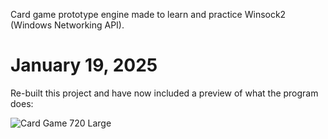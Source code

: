Card game prototype engine made to learn and practice Winsock2 (Windows Networking API).

# January 19, 2025
Re-built this project and have now included a preview of what the program does:

![Card Game 720 Large](https://github.com/user-attachments/assets/d866fba1-9a3a-46c7-9282-1c864437b01f)
